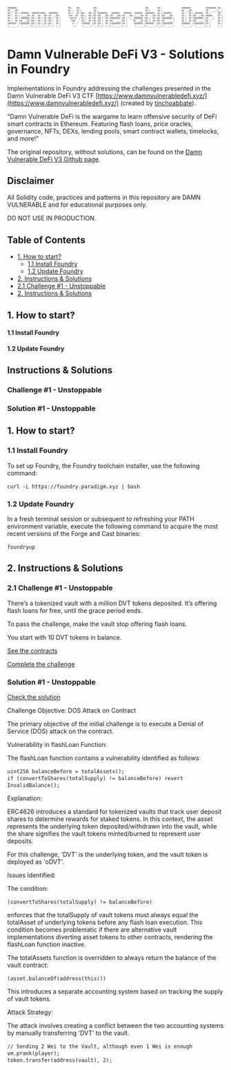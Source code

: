 ![](cover.png)
# Damn Vulnerable DeFi V3 - Solutions in Foundry

Implementations in Foundry addressing the challenges presented in the Damn Vulnerable DeFi V3 CTF [https://www.damnvulnerabledefi.xyz/](https://www.damnvulnerabledefi.xyz/) (created by 
[tinchoabbate](https://twitter.com/tinchoabbate)).

"Damn Vulnerable DeFi is the wargame to learn offensive security of DeFi smart contracts in Ethereum.
Featuring flash loans, price oracles, governance, NFTs, DEXs, lending pools, smart contract wallets, timelocks, and more!"

The original repository, without solutions, can be found on the [Damn Vulnerable DeFi V3 Github page](https://github.com/tinchoabbate/damn-vulnerable-defi/tree/v3.0.0).

## Disclaimer

All Solidity code, practices and patterns in this repository are DAMN VULNERABLE and for educational purposes only.

DO NOT USE IN PRODUCTION.

## Table of Contents

- [1. How to start?](#How_to_start?)
  - [1.1 Install Foundry](#Install_Foundry)
  - [1.2 Update Foundry](#Update_Foundry)
- [2. Instructions & Solutions](#InstructionsandSolutions)
- [2.1 Challenge #1 - Unstoppable](#InstructionsandSolutions)
- [2. Instructions & Solutions](#InstructionsandSolutions)


## 1. How to start?
#### 1.1 Install Foundry
#### 1.2 Update Foundry
## Instructions & Solutions
### Challenge #1 - Unstoppable
### Solution #1 - Unstoppable

<a name="How_to_start?"></a>
## 1. How to start?

<a name="Install_Foundry"></a>
### 1.1 Install Foundry
To set up Foundry, the Foundry toolchain installer, use the following command: 
```shell
curl -L https://foundry.paradigm.xyz | bash
```

<a name="Update_Foundry"></a>
### 1.2 Update Foundry
In a fresh terminal session or subsequent to refreshing your PATH environment variable, execute the following command to acquire the most recent versions of the Forge and Cast binaries:
```shell
foundryup
```
<a name="InstructionsandSolutions"></a>
## 2. Instructions & Solutions
<a name="InstructionsandSolutions"></a>
### 2.1 Challenge #1 - Unstoppable
There’s a tokenized vault with a million DVT tokens deposited. It’s offering flash loans for free, until the grace period ends.

To pass the challenge, make the vault stop offering flash loans.

You start with 10 DVT tokens in balance.

[See the contracts](https://github.com/piotrammain/damn-vulnerable-defi-v3-Solutions-Foundry/tree/master/src/unstoppable)

[Complete the challenge](https://github.com/piotrammain/damn-vulnerable-defi-v3-Solutions-Foundry/tree/master/test/unstoppable/TestUnstoppable.t.sol)

### Solution #1 - Unstoppable

[Check the solution](https://github.com/piotrammain/damn-vulnerable-defi-v3-Solutions-Foundry/tree/master/test/unstoppable/SolutionUnstoppable.t.sol)

Challenge Objective: DOS Attack on Contract

The primary objective of the initial challenge is to execute a Denial of Service (DOS) attack on the contract.

Vulnerability in flashLoan Function:

The flashLoan function contains a vulnerability identified as follows:
```solidity
uint256 balanceBefore = totalAssets();
if (convertToShares(totalSupply) != balanceBefore) revert InvalidBalance();
```
Explanation:

ERC4626 introduces a standard for tokenized vaults that track user deposit shares to determine rewards for staked tokens. In this context, the asset represents the underlying token deposited/withdrawn into the vault, while the share signifies the vault tokens minted/burned to represent user deposits.

For this challenge, 'DVT' is the underlying token, and the vault token is deployed as 'oDVT'.

Issues Identified:

The condition: 
```solidity
(convertToShares(totalSupply) != balanceBefore)
```
enforces that the totalSupply of vault tokens must always equal the totalAsset of underlying tokens before any flash loan execution. This condition becomes problematic if there are alternative vault implementations diverting asset tokens to other contracts, rendering the flashLoan function inactive.

The totalAssets function is overridden to always return the balance of the vault contract: 
```solidity 
(asset.balanceOf(address(this)))
```
This introduces a separate accounting system based on tracking the supply of vault tokens.

Attack Strategy:

The attack involves creating a conflict between the two accounting systems by manually transferring 'DVT' to the vault.
```solidity
// Sending 2 Wei to the Vault, although even 1 Wei is enough
vm.prank(player);
token.transfer(address(vault), 2);
```
